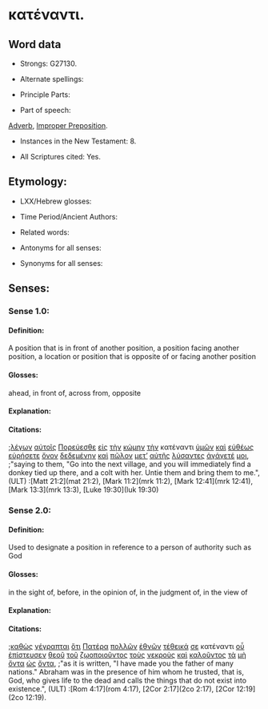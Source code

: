 # κατέναντι.

<!-- Status: S2=Needs2ndReview -->
<!-- Lexica used for edits: BDAG, FFM, LN, BN, A-S -->

## Word data

* Strongs: G27130.


* Alternate spellings:

* Principle Parts: 

* Part of speech: 

[Adverb](http://ugg.readthedocs.io/en/latest/adverb.html),
[Improper Preposition](http://ugg.readthedocs.io/en/latest/preposition_improper.html).

* Instances in the New Testament: 8.

* All Scriptures cited: Yes.

## Etymology: 

* LXX/Hebrew glosses: 

* Time Period/Ancient Authors: 

* Related words: 

* Antonyms for all senses:

* Synonyms for all senses: 

## Senses:


### Sense 1.0:

#### Definition: 

A position that is in front of another position, a position facing another position, a location or position that is opposite of or facing another position 

#### Glosses:

ahead, in front of, across from, opposite

#### Explanation:

#### Citations:

;[λέγων](../G30040/01.md) [αὐτοῖς](../G08460/01.md) [Πορεύεσθε](../G41980/01.md) [εἰς](../G15190/01.md) [τὴν](../G35880/01.md) [κώμην](../G29680/01.md) [τὴν](../G35880/01.md) κατέναντι [ὑμῶν](../G47710/01.md) [καὶ](../G25320/01.md) [εὐθέως](../G21120/01.md) [εὑρήσετε](../G21470/01.md) [ὄνον](../G36880/01.md) [δεδεμένην](../G12100/01.md) [καὶ](../G25320/01.md) [πῶλον](../G44540/01.md) [μετ’](../G33260/01.md) [αὐτῆς](../G08460/01.md) [λύσαντες](../G30890/01.md) [ἀγάγετέ](../G00710/01.md) [μοι](../G14730/01.md), 
;"saying to them, "Go into the next village, and you will immediately find a donkey tied up there, and a colt with her. Untie them and bring them to me.",  (ULT)
:[Matt 21:2](mat 21:2),  [Mark 11:2](mrk 11:2),  [Mark 12:41](mrk 12:41),  [Mark 13:3](mrk 13:3),  [Luke 19:30](luk 19:30)

### Sense 2.0:

#### Definition: 

Used to designate a position in reference to a person of authority such as God 

#### Glosses:

in the sight of, before, in the opinion of, in the judgment of, in the view of

#### Explanation:

#### Citations:

;[καθὼς](../G25310/01.md) [γέγραπται](../G11250/01.md) [ὅτι](../G37540/01.md) [Πατέρα](../G39620/01.md) [πολλῶν](../G41830/01.md) [ἐθνῶν](../G14840/01.md) [τέθεικά](../G50870/01.md) [σε](../G47710/01.md) κατέναντι [οὗ](../G37390/01.md) [ἐπίστευσεν](../G41000/01.md) [θεοῦ](../G23160/01.md) [τοῦ](../G35880/01.md) [ζῳοποιοῦντος](../G22270/01.md) [τοὺς](../G35880/01.md) [νεκροὺς](../G34980/01.md) [καὶ](../G25320/01.md) [καλοῦντος](../G25640/01.md) [τὰ](../G35880/01.md) [μὴ](../G33610/01.md) [ὄντα](../G99999/01.md) [ὡς](../G56130/01.md) [ὄντα](../G99999/01.md), 
;"as it is written, "I have made you the father of many nations." Abraham was in the presence of him whom he trusted, that is, God, who gives life to the dead and calls the things that do not exist into existence.",  (ULT)
:[Rom 4:17](rom 4:17),  [2Cor 2:17](2co 2:17),  [2Cor 12:19](2co 12:19).
